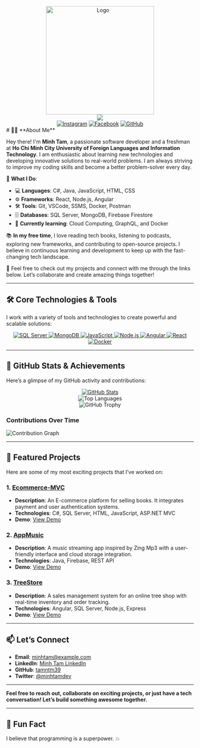 <div align="center">
    <a href="[https://github.com/YousefIbrahimismail](https://scontent.fsgn5-14.fna.fbcdn.net/v/t39.30808-6/428616633_122093362610226440_5800837181824360350_n.jpg?_nc_cat=101&ccb=1-7&_nc_sid=a5f93a&_nc_ohc=dIiSYLmr4ngQ7kNvgEW81EW&_nc_zt=23&_nc_ht=scontent.fsgn5-14.fna&_nc_gid=AaFIAkpn36B41Az49CNNf8U&oh=00_AYBn-caaFR4WeTxjssBGbuZH3Yi4WvFOiszJGl1New2_IQ&oe=671DD721)" target="_blank">
        <img src="https://github.com/user-attachments/assets/af7ac8ac-26ed-476a-b995-2402e1ce3580" 
        alt="Logo" width="290" height="290">
    </a>
</div>

<div align="center">
    <img src="https://readme-typing-svg.demolab.com?font=Fira+Code&size=22&duration=4000&pause=5000&background=FFFFFF00&center=true&vCenter=true&multiline=true&width=435&lines=Hello!+I'm+Minh+Tam+%3C3">
</div>


<div align="center">
    <a href="https://www.instagram.com/amiel_39/"><img alt="Instagram" src="https://img.shields.io/badge/Instagram-ff69b4?style=for-the-badge&logo=instagram&logoColor=white"></a>
    <a href="https://www.facebook.com/profile.php?id=61556793200820"><img alt="Facebook" src="https://img.shields.io/badge/Facebook-1877F2?style=for-the-badge&logo=facebook&logoColor=white"></a>
    <a href="https://github.com/tamntm39"><img alt="GitHub" src="https://img.shields.io/badge/GitHub-000000?style=for-the-badge&logo=github&logoColor=white"></a>
</div>
# 👨‍💻 **About Me**

Hey there! I'm **Minh Tam**, a passionate software developer and a freshman at **Ho Chi Minh City University of Foreign Languages and Information Technology**. I am enthusiastic about learning new technologies and developing innovative solutions to real-world problems. I am always striving to improve my coding skills and become a better problem-solver every day.

🚀 **What I Do**:
- 💻 **Languages**: C#, Java, JavaScript, HTML, CSS
- ⚙️ **Frameworks**: React, Node.js, Angular
- 🛠️ **Tools**: Git, VSCode, SSMS, Docker, Postman
- 🗄️ **Databases**: SQL Server, MongoDB, Firebase Firestore
- 🌱 **Currently learning**: Cloud Computing, GraphQL, and Docker

📚 **In my free time**, I love reading tech books, listening to podcasts, exploring new frameworks, and contributing to open-source projects. I believe in continuous learning and development to keep up with the fast-changing tech landscape.

💬 Feel free to check out my projects and connect with me through the links below. Let’s collaborate and create amazing things together!

---

## 🛠️ **Core Technologies & Tools**

I work with a variety of tools and technologies to create powerful and scalable solutions:

<div align="center">
    <a href="https://docs.microsoft.com/en-us/sql/sql-server/?view=sql-server-ver15" target="_blank">
        <img alt="SQL Server" src="https://img.shields.io/badge/SQL%20Server-CC2927?style=for-the-badge&logo=microsoftsqlserver&logoColor=white">
    </a>
    <a href="https://www.mongodb.com/" target="_blank">
        <img alt="MongoDB" src="https://img.shields.io/badge/MongoDB-47A248?style=for-the-badge&logo=mongodb&logoColor=white">
    </a>
    <a href="https://developer.mozilla.org/en-US/docs/Web/JavaScript" target="_blank">
        <img alt="JavaScript" src="https://img.shields.io/badge/JavaScript-F7DF1E?style=for-the-badge&logo=javascript&logoColor=black">
    </a>
    <a href="https://nodejs.org/en/" target="_blank">
        <img alt="Node.js" src="https://img.shields.io/badge/Node.js-8CC84B?style=for-the-badge&logo=node.js&logoColor=white">
    </a>
    <a href="https://angular.io/" target="_blank">
        <img alt="Angular" src="https://img.shields.io/badge/Angular-DD0031?style=for-the-badge&logo=angular&logoColor=white">
    </a>
    <a href="https://reactjs.org/" target="_blank">
        <img alt="React" src="https://img.shields.io/badge/React-61DAFB?style=for-the-badge&logo=react&logoColor=black">
    </a>
    <a href="https://www.docker.com/" target="_blank">
        <img alt="Docker" src="https://img.shields.io/badge/Docker-2496ED?style=for-the-badge&logo=docker&logoColor=white">
    </a>
</div>

---

## 🚀 **GitHub Stats & Achievements**

Here’s a glimpse of my GitHub activity and contributions:

<div align="center">
    <a href="https://github.com/tamntm39">
        <img src="https://github-readme-stats.vercel.app/api?username=tamntm39&show_icons=true&theme=radical" alt="GitHub Stats" />
    </a>
    <br>
    <img src="https://github-readme-stats.vercel.app/api/top-langs/?username=tamntm39&layout=compact&theme=radical" alt="Top Languages" />
    <br>
    <img src="https://github-profile-trophy.vercel.app/?username=tamntm39&theme=algolia" alt="GitHub Trophy" />
</div>

### Contributions Over Time

![Contribution Graph](https://github-readme-stats.vercel.app/api/wakatime?username=tamntm39&layout=compact&theme=radical)

---

## 📂 **Featured Projects**

Here are some of my most exciting projects that I’ve worked on:

### 1. [**Ecommerce-MVC**](https://github.com/tamntm39/Ecommerce-MVC)
   - **Description**: An E-commerce platform for selling books. It integrates payment and user authentication systems.
   - **Technologies**: C#, SQL Server, HTML, JavaScript, ASP.NET MVC
   - **Demo**: [View Demo](https://ecommerce-mvc-demo.herokuapp.com)

### 2. [**AppMusic**](https://github.com/tamntm39/AppMusic)
   - **Description**: A music streaming app inspired by Zing Mp3 with a user-friendly interface and cloud storage integration.
   - **Technologies**: Java, Firebase, REST API
   - **Demo**: [View Demo](https://appmusic-demo.firebaseapp.com)

### 3. [**TreeStore**](https://github.com/tamntm39/TreeStore)
   - **Description**: A sales management system for an online tree shop with real-time inventory and order tracking.
   - **Technologies**: Angular, SQL Server, Node.js, Express
   - **Demo**: [View Demo](https://treestore-demo.herokuapp.com)

---

## 📫 **Let’s Connect**

- **Email**: [minhtam@example.com](mailto:minhtam@example.com)
- **LinkedIn**: [Minh Tam LinkedIn](https://linkedin.com/in/minhtam)
- **GitHub**: [tamntm39](https://github.com/tamntm39)
- **Twitter**: [@minhtamdev](https://twitter.com/minhtamdev)

---

**Feel free to reach out, collaborate on exciting projects, or just have a tech conversation! Let’s build something awesome together.**

---

## 🌟 **Fun Fact**  
I believe that programming is a superpower. 💥

